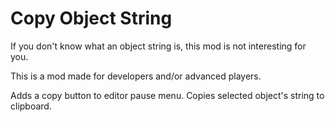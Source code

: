 # Copy Object String

<cr>If you don't know what an object string is, this mod is not interesting for you.</c>

This is a mod made for developers and/or advanced players. 

Adds a copy button to editor pause menu. Copies selected object's string to clipboard.
